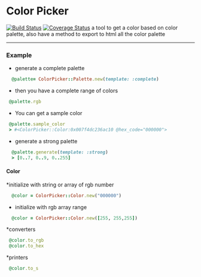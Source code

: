 Color Picker
============
[![Build Status](https://travis-ci.org/bernardogalindo/color_picker.svg?branch=master)](https://travis-ci.org/bernardogalindo/color_picker) 
[![Coverage Status](https://coveralls.io/repos/bernardogalindo/color_picker/badge.png?branch=master)](https://coveralls.io/r/bernardogalindo/color_picker?branch=master)
a tool to get a color based on color palette, also have a method to export to html all the color palette

-----------
### Example
* generate a complete palette
```ruby
  @palette= ColorPicker::Palette.new(template: :complete)
```
* then you have a complete range of colors
```ruby
 @palette.rgb
```
* You can get a sample color
```ruby
 @palette.sample_color
 > #<ColorPicker::Color:0x007f4dc236ac10 @hex_code="000000">
```
* generate a strong palette
```ruby
  @palette.generate(template: :strong)
  > [0..7, 0..9, 0..255]
```

#### Color
*initialize with string or array of rgb number
```ruby
  @color = ColorPicker::Color.new("000000")
``` 
* initialize with rgb array range
```ruby
  @color = ColorPicker::Color.new([255, 255,255])
```
*converters
```ruby
 @color.to_rgb
 @color.to_hex
```
*printers
```ruby
 @color.to_s
```


